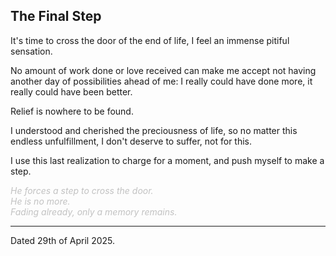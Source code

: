 ## The Final Step

It's time to cross the door of the end of life, I feel an immense pitiful sensation.

No amount of work done or love received can make me accept not having another day of possibilities ahead of me: I really could have done more, it really could have been better.

Relief is nowhere to be found.

I understood and cherished the preciousness of life, so no matter this endless unfulfillment, I don't deserve to suffer, not for this.

I use this last realization to charge for a moment, and push myself to make a step.

<span style="color: #99999996;">_He forces a step to cross the door._</span>  
<span style="color: #99999996;">_He is no more._</span>  
<span style="color: #99999996;">_Fading already, only a memory remains._</span>

---

Dated 29th of April 2025.

